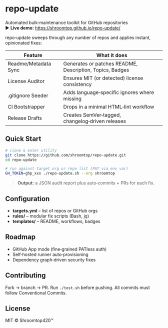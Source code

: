 # repo‑update

Automated bulk‑maintenance toolkit for GitHub repositories  
▶ **Live demo:** <https://shroomtop.github.io/repo-update/>

repo‑update sweeps through any number of repos and applies instant, opinionated fixes:

| Feature | What it does |
|---------|--------------|
| Readme/Metadata Sync | Generates or patches README, Description, Topics, Badges |
| License Auditor | Ensures MIT (or detected) license consistency |
| .gitignore Seeder | Adds language‑specific ignores where missing |
| CI Bootstrapper | Drops in a minimal HTML‑lint workflow |
| Release Drafts | Creates SemVer‑tagged, changelog‑driven releases |

## Quick Start
```bash
# clone & enter utility
git clone https://github.com/shroomtop/repo-update.git
cd repo-update

# run against target org or repo list (PAT via env var)
GH_TOKEN=ghp_xxx ./repo-update.sh --org shroomtop
```

> **Output:** a JSON audit report plus auto‑commits + PRs for each fix.

## Configuration
- **targets.yml** – list of repos or GitHub orgs
- **rules/** – modular fix scripts (Bash, jq)
- **templates/** – README, workflows, badges

## Roadmap
- GitHub App mode (fine‑grained PATless auth)  
- Self‑hosted runner auto‑provisioning  
- Dependency graph‑driven security fixes

## Contributing
Fork → branch → PR. Run `./test.sh` before pushing. All commits must follow Conventional Commits.

## License
MIT © Shroomtop420™
